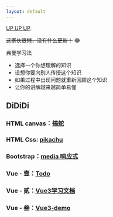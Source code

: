 ```yaml
---
layout: default
---
```


[UP UP UP](another-page).

 ~~这家伙很懒，没有什么更新！~~ &#x1F602;

弗曼学习法
- 选择一个你想理解的知识
- 设想你要向别人传授这个知识
- 如果过程中出现问题就重新回顾这个知识
- 让你的讲解越来越简单易懂

## [](#header-2)DiDiDi

### [](#header-3)HTML canvas：[搞蛇](/testHTML/snake2.html)

### [](#header-3)HTML Css: [pikachu](/testHTML/pikachu.html)

### [](#header-3)Bootstrap：[media 响应式](/navbar/navbar.html)

### [](#header-3)Vue - 壹：[Todo](/vue-todo/dist/index.html)

### [](#header-3)Vue - 贰：[Vue3学习文档](/vue3-doc/)

### [](#header-3)Vue - 叁：[Vue3-demo](/vue-ts-vite/)
